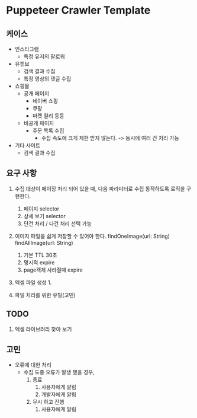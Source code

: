 # Puppeteer Crawler Template

## 케이스

- 인스타그램
  - 특정 유저의 팔로워
- 유튜브
  - 검색 결과 수집
  - 특정 영상의 댓글 수집
- 쇼핑몰
  - 공개 페이지
    - 네이버 쇼핑
    - 쿠팡
    - 마켓 컬리 등등 
  - 비공개 페이지
    - 주문 목록 수집
      - 수집 속도에 크게 제한 받지 않는다. -> 동시에 여러 건 처리 가능
- 기타 사이트
  - 검색 결과 수집

## 요구 사항

1. 수집 대상이 페이징 처리 되어 있을 때, 다음 파라미터로 수집 동작하도록 로직을 구현한다.
   1. 페이지 selector
   2. 상세 보기 selector
   3. 단건 처리 / 다건 처리 선택 가능
2. 이미지 파일을 쉽게 저장할 수 있어야 한다.
   findOneImage(url: String)
   findAllImage(url: String)
   1. 기본 TTL 30초
   2. 명시적 expire
   3. page객체 사라질때 expire
   

3. 엑셀 파일 생성
   1. 


3. 파일 처리를 위한 유틸(고민)

## TODO
1. 엑셀 라이브러리 찾아 보기

## 고민
- 오류에 대한 처리
  - 수집 도중 오류가 발생 했을 경우,
    1. 종료
       1. 사용자에게 알림
       2. 개발자에게 알림
    2. 무시 하고 진행
       1. 사용자에게 알림
    

